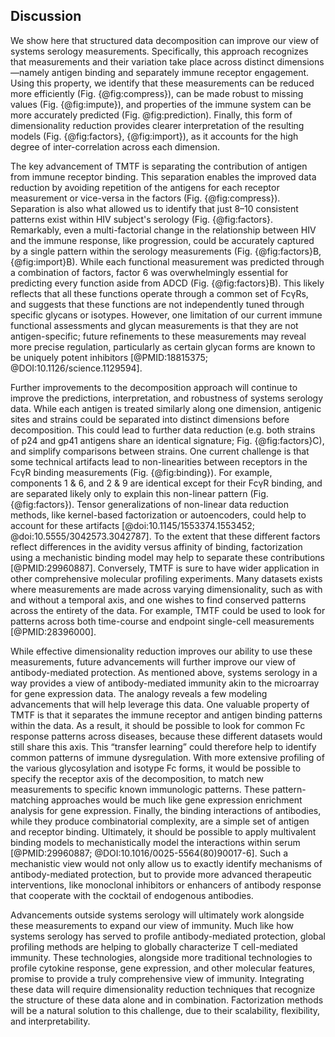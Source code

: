 ## Discussion

We show here that structured data decomposition can improve our view of systems serology measurements. Specifically, this approach recognizes that measurements and their variation take place across distinct dimensions—namely antigen binding and separately immune receptor engagement. Using this property, we identify that these measurements can be reduced more efficiently (Fig. {@fig:compress}), can be made robust to missing values (Fig. {@fig:impute}), and properties of the immune system can be more accurately predicted (Fig. @fig:prediction). Finally, this form of dimensionality reduction provides clearer interpretation of the resulting models (Fig. {@fig:factors}, {@fig:import}), as it accounts for the high degree of inter-correlation across each dimension.

The key advancement of TMTF is separating the contribution of antigen from immune receptor binding. This separation enables the improved data reduction by avoiding repetition of the antigens for each receptor measurement or vice-versa in the factors (Fig. {@fig:compress}). Separation is also what allowed us to identify that just 8–10 consistent patterns exist within HIV subject's serology (Fig. {@fig:factors}. Remarkably, even a multi-factorial change in the relationship between HIV and the immune response, like progression, could be accurately captured by a single pattern within the serology measurements (Fig. {@fig:factors}B, {@fig:import}B). While each functional measurement was predicted through a combination of factors, factor 6 was overwhelmingly essential for predicting every function aside from ADCD (Fig. {@fig:factors}B). This likely reflects that all these functions operate through a common set of FcγRs, and suggests that these functions are not independently tuned through specific glycans or isotypes. However, one limitation of our current immune functional assessments and glycan measurements is that they are not antigen-specific; future refinements to these measurements may reveal more precise regulation, particularly as certain glycan forms are known to be uniquely potent inhibitors [@PMID:18815375; @DOI:10.1126/science.1129594].

Further improvements to the decomposition approach will continue to improve the predictions, interpretation, and robustness of systems serology data. While each antigen is treated similarly along one dimension, antigenic sites and strains could be separated into distinct dimensions before decomposition. This could lead to further data reduction (e.g. both strains of p24 and gp41 antigens share an identical signature; Fig. {@fig:factors}C), and simplify comparisons between strains. One current challenge is that some technical artifacts lead to non-linearities between receptors in the FcγR binding measurements (Fig. {@fig:binding}). For example, components 1 & 6, and 2 & 9 are identical except for their FcγR binding, and are separated likely only to explain this non-linear pattern (Fig. {@fig:factors}). Tensor generalizations of non-linear data reduction methods, like kernel-based factorization or autoencoders, could help to account for these artifacts [@doi:10.1145/1553374.1553452; @doi:10.5555/3042573.3042787]. To the extent that these different factors reflect differences in the avidity versus affinity of binding, factorization using a mechanistic binding model may help to separate these contributions [@PMID:29960887]. Conversely, TMTF is sure to have wider application in other comprehensive molecular profiling experiments. Many datasets exists where measurements are made across varying dimensionality, such as with and without a temporal axis, and one wishes to find conserved patterns across the entirety of the data. For example, TMTF could be used to look for patterns across both time-course and endpoint single-cell measurements [@PMID:28396000].

While effective dimensionality reduction improves our ability to use these measurements, future advancements will further improve our view of antibody-mediated protection. As mentioned above, systems serology in a way provides a view of antibody-mediated immunity akin to the microarray for gene expression data. The analogy reveals a few modeling advancements that will help leverage this data. One valuable property of TMTF is that it separates the immune receptor and antigen binding patterns within the data. As a result, it should be possible to look for common Fc response patterns across diseases, because these different datasets would still share this axis. This “transfer learning” could therefore help to identify common patterns of immune dysregulation. With more extensive profiling of the various glycosylation and isotype Fc forms, it would be possible to specify the receptor axis of the decomposition, to match new measurements to specific known immunologic patterns. These pattern-matching approaches would be much like gene expression enrichment analysis for gene expression. Finally, the binding interactions of antibodies, while they produce combinatorial complexity, are a simple set of antigen and receptor binding. Ultimately, it should be possible to apply multivalent binding models to mechanistically model the interactions within serum [@PMID:29960887; @DOI:10.1016/0025-5564(80)90017-6]. Such a mechanistic view would not only allow us to exactly identify mechanisms of antibody-mediated protection, but to provide more advanced therapeutic interventions, like monoclonal inhibitors or enhancers of antibody response that cooperate with the cocktail of endogenous antibodies. 

Advancements outside systems serology will ultimately work alongside these measurements to expand our view of immunity. Much like how systems serology has served to profile antibody-mediated protection, global profiling methods are helping to globally characterize T cell-mediated immunity. These technologies, alongside more traditional technologies to profile cytokine response, gene expression, and other molecular features, promise to provide a truly comprehensive view of immunity. Integrating these data will require dimensionality reduction techniques that recognize the structure of these data alone and in combination. Factorization methods will be a natural solution to this challenge, due to their scalability, flexibility, and interpretability.
